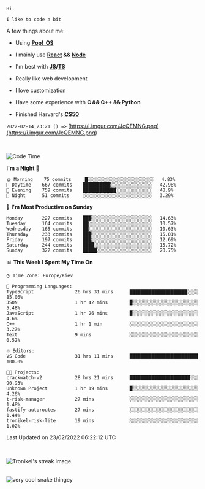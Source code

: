```
Hi.

I like to code a bit
```

A few things about me:

-   Using **[Pop!\_OS](https://pop.system76.com/)**

-   I mainly use **[React](https://reactjs.org/) && [Node](https://nodejs.org/en/)**

-   I'm best with **[JS](https://www.javascript.com/)/[TS](https://www.typescriptlang.org/)**

-   Really like web development

-   I love customization

-   Have some experience with **C && C++ && Python**

-   Finished Harvard's **[CS50](https://cs50.harvard.edu)**

`2022-02-14_23:21 () =>` [https://i.imgur.com/JcQEMNG.png](https://i.imgur.com/JcQEMNG.png)

<br>

<!--START_SECTION:waka-->
![Code Time](http://img.shields.io/badge/Code%20Time-385%20hrs%2039%20mins-blue)

**I'm a Night 🦉** 

```text
🌞 Morning    75 commits     █░░░░░░░░░░░░░░░░░░░░░░░░   4.83% 
🌆 Daytime    667 commits    ██████████░░░░░░░░░░░░░░░   42.98% 
🌃 Evening    759 commits    ████████████░░░░░░░░░░░░░   48.9% 
🌙 Night      51 commits     ░░░░░░░░░░░░░░░░░░░░░░░░░   3.29%

```
📅 **I'm Most Productive on Sunday** 

```text
Monday       227 commits    ███░░░░░░░░░░░░░░░░░░░░░░   14.63% 
Tuesday      164 commits    ██░░░░░░░░░░░░░░░░░░░░░░░   10.57% 
Wednesday    165 commits    ██░░░░░░░░░░░░░░░░░░░░░░░   10.63% 
Thursday     233 commits    ███░░░░░░░░░░░░░░░░░░░░░░   15.01% 
Friday       197 commits    ███░░░░░░░░░░░░░░░░░░░░░░   12.69% 
Saturday     244 commits    ████░░░░░░░░░░░░░░░░░░░░░   15.72% 
Sunday       322 commits    █████░░░░░░░░░░░░░░░░░░░░   20.75%

```


📊 **This Week I Spent My Time On** 

```text
⌚︎ Time Zone: Europe/Kiev

💬 Programming Languages: 
TypeScript               26 hrs 31 mins      █████████████████████░░░░   85.06% 
JSON                     1 hr 42 mins        █░░░░░░░░░░░░░░░░░░░░░░░░   5.48% 
JavaScript               1 hr 26 mins        █░░░░░░░░░░░░░░░░░░░░░░░░   4.6% 
C++                      1 hr 1 min          ░░░░░░░░░░░░░░░░░░░░░░░░░   3.27% 
Text                     9 mins              ░░░░░░░░░░░░░░░░░░░░░░░░░   0.52%

🔥 Editors: 
VS Code                  31 hrs 11 mins      █████████████████████████   100.0%

🐱‍💻 Projects: 
crackwatch-v2            28 hrs 21 mins      ██████████████████████░░░   90.93% 
Unknown Project          1 hr 19 mins        █░░░░░░░░░░░░░░░░░░░░░░░░   4.26% 
t-risk-manager           27 mins             ░░░░░░░░░░░░░░░░░░░░░░░░░   1.48% 
fastify-autoroutes       27 mins             ░░░░░░░░░░░░░░░░░░░░░░░░░   1.44% 
tronikel-risk-lite       19 mins             ░░░░░░░░░░░░░░░░░░░░░░░░░   1.02%

```


 Last Updated on 23/02/2022 06:22:12 UTC
<!--END_SECTION:waka-->

<br>

<p><img align="center" src="https://github-readme-streak-stats.herokuapp.com/?user=Trunkelis&theme=dark" alt="Tronikel's streak image" /></p>

<br>

<img title="" src="https://raw.githubusercontent.com/Trunkelis/Trunkelis/output/github-contribution-grid-snake.svg" alt="very cool snake thingey" data-align="left">
